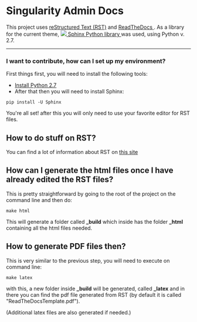 # Singularity Admin Docs

This project uses <a href="http://docutils.sourceforge.net/rst.html"> reStructured Text (RST)</a> and <a href="https://readthedocs.org/">ReadTheDocs </a> . As a library for the current theme,  <a href="https://pypi.org/project/Sphinx/" alt="PyPI"><img src="https://img.shields.io/pypi/v/sphinx.svg"> Sphinx Python library </a> was used, using Python v. 2.7.
**********************************************************************************************************************************************************************************************************************************************************************************************************************************************************************
### I want to contribute, how can I set up my environment? ###


First things first, you will need to install the following tools:

- <a href="https://www.python.org/download/releases/2.7/">Install Python 2.7</a> 
- After that then you will need to install Sphinx:
  
```
pip install -U Sphinx
```

You're all set! after this you will only need to use your favorite editor for RST files.

How to do stuff on RST?
-----------------------

You can find a lot of information about RST on <a href="http://docutils.sourceforge.net/docs/ref/rst/restructuredtext.html">this site</a>

How can I generate the html files once I have already edited the RST files?
---------------------------------------------------------------------------

This is pretty straightforward by going to the root of the project on the command line and then do:

```
make html
```
This will generate a folder called **_build** which inside has the folder **_html** containing all the html files needed.

How to generate PDF files then?
-------------------------------

This is very similar to the previous step, you will need to execute on command line:

```
make latex
```
with this, a new folder inside **_build** will be generated, called **_latex** and in there you can find the pdf file generated from RST (by default it is called "ReadTheDocsTemplate.pdf").

(Additional latex files are also generated if needed.)



